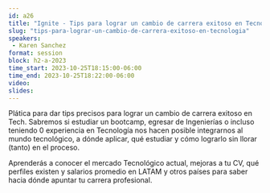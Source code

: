 ```yaml
---
id: a26
title: "Ignite - Tips para lograr un cambio de carrera exitoso en Tecnología."
slug: "tips-para-lograr-un-cambio-de-carrera-exitoso-en-tecnologia"
speakers:
 - Karen Sanchez
format: session
block: h2-a-2023
time_start: 2023-10-25T18:15:00-06:00
time_end: 2023-10-25T18:22:00-06:00
video:
slides:
---
```


Plática para dar tips precisos para lograr un cambio de carrera exitoso en Tech.
Sabremos si estudiar un bootcamp, egresar de Ingenierías o incluso teniendo 0 experiencia en Tecnología  nos hacen posible integrarnos al mundo tecnológico, a dónde aplicar, qué estudiar y cómo lograrlo sin llorar (tanto) en el proceso. 

Aprenderás a conocer el mercado Tecnológico actual, mejoras a tu CV,  qué perfiles existen y salarios promedio en LATAM y otros países para saber hacia dónde apuntar tu carrera profesional.